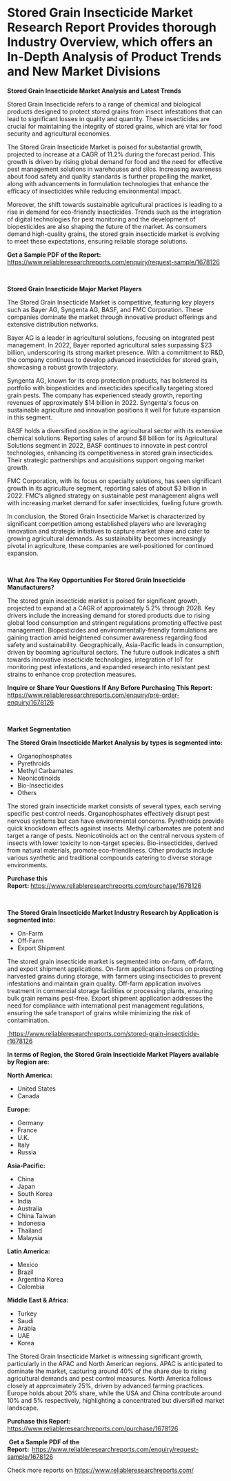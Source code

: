 <p><h1>Stored Grain Insecticide Market Research Report Provides thorough Industry Overview, which offers an In-Depth Analysis of Product Trends and New Market Divisions</h1></p><p><strong>Stored Grain Insecticide Market Analysis and Latest Trends</strong></p>
<p><p>Stored Grain Insecticide refers to a range of chemical and biological products designed to protect stored grains from insect infestations that can lead to significant losses in quality and quantity. These insecticides are crucial for maintaining the integrity of stored grains, which are vital for food security and agricultural economies.</p><p>The Stored Grain Insecticide Market is poised for substantial growth, projected to increase at a CAGR of 11.2% during the forecast period. This growth is driven by rising global demand for food and the need for effective pest management solutions in warehouses and silos. Increasing awareness about food safety and quality standards is further propelling the market, along with advancements in formulation technologies that enhance the efficacy of insecticides while reducing environmental impact.</p><p>Moreover, the shift towards sustainable agricultural practices is leading to a rise in demand for eco-friendly insecticides. Trends such as the integration of digital technologies for pest monitoring and the development of biopesticides are also shaping the future of the market. As consumers demand high-quality grains, the stored grain insecticide market is evolving to meet these expectations, ensuring reliable storage solutions.</p></p>
<p><strong>Get a Sample PDF of the Report:&nbsp;</strong> <a href="https://www.reliableresearchreports.com/enquiry/request-sample/1678126?utm_campaign=2652&utm_medium=2&utm_source=Github&utm_content=ia&utm_term=30032025&utm_id=stored-grain-insecticide">https://www.reliableresearchreports.com/enquiry/request-sample/1678126</a></p>
<p>&nbsp;</p>
<p><strong>Stored Grain Insecticide Major Market Players</strong></p>
<p><p>The Stored Grain Insecticide Market is competitive, featuring key players such as Bayer AG, Syngenta AG, BASF, and FMC Corporation. These companies dominate the market through innovative product offerings and extensive distribution networks.</p><p>Bayer AG is a leader in agricultural solutions, focusing on integrated pest management. In 2022, Bayer reported agricultural sales surpassing $23 billion, underscoring its strong market presence. With a commitment to R&D, the company continues to develop advanced insecticides for stored grain, showcasing a robust growth trajectory.</p><p>Syngenta AG, known for its crop protection products, has bolstered its portfolio with biopesticides and insecticides specifically targeting stored grain pests. The company has experienced steady growth, reporting revenues of approximately $14 billion in 2022. Syngenta's focus on sustainable agriculture and innovation positions it well for future expansion in this segment.</p><p>BASF holds a diversified position in the agricultural sector with its extensive chemical solutions. Reporting sales of around $8 billion for its Agricultural Solutions segment in 2022, BASF continues to innovate in pest control technologies, enhancing its competitiveness in stored grain insecticides. Their strategic partnerships and acquisitions support ongoing market growth.</p><p>FMC Corporation, with its focus on specialty solutions, has seen significant growth in its agriculture segment, reporting sales of about $3 billion in 2022. FMC’s aligned strategy on sustainable pest management aligns well with increasing market demand for safer insecticides, fueling future growth.</p><p>In conclusion, the Stored Grain Insecticide Market is characterized by significant competition among established players who are leveraging innovation and strategic initiatives to capture market share and cater to growing agricultural demands. As sustainability becomes increasingly pivotal in agriculture, these companies are well-positioned for continued expansion.</p></p>
<p>&nbsp;</p>
<p><strong>What Are The Key Opportunities For Stored Grain Insecticide Manufacturers?</strong></p>
<p><p>The stored grain insecticide market is poised for significant growth, projected to expand at a CAGR of approximately 5.2% through 2028. Key drivers include the increasing demand for stored products due to rising global food consumption and stringent regulations promoting effective pest management. Biopesticides and environmentally-friendly formulations are gaining traction amid heightened consumer awareness regarding food safety and sustainability. Geographically, Asia-Pacific leads in consumption, driven by booming agricultural sectors. The future outlook indicates a shift towards innovative insecticide technologies, integration of IoT for monitoring pest infestations, and expanded research into resistant pest strains to enhance crop protection measures.</p></p>
<p><strong>Inquire or Share Your Questions If Any Before Purchasing This Report:</strong> <a href="https://www.reliableresearchreports.com/enquiry/pre-order-enquiry/1678126?utm_campaign=2652&utm_medium=2&utm_source=Github&utm_content=ia&utm_term=30032025&utm_id=stored-grain-insecticide">https://www.reliableresearchreports.com/enquiry/pre-order-enquiry/1678126</a></p>
<p>&nbsp;</p>
<p><strong>Market Segmentation</strong></p>
<p><strong>The Stored Grain Insecticide Market Analysis by types is segmented into:</strong></p>
<p><ul><li>Organophosphates</li><li>Pyrethroids</li><li>Methyl Carbamates</li><li>Neonicotinoids</li><li>Bio-Insecticides</li><li>Others</li></ul></p>
<p><p>The stored grain insecticide market consists of several types, each serving specific pest control needs. Organophosphates effectively disrupt pest nervous systems but can have environmental concerns. Pyrethroids provide quick knockdown effects against insects. Methyl carbamates are potent and target a range of pests. Neonicotinoids act on the central nervous system of insects with lower toxicity to non-target species. Bio-insecticides, derived from natural materials, promote eco-friendliness. Other products include various synthetic and traditional compounds catering to diverse storage environments.</p></p>
<p><strong>Purchase this Report:&nbsp;</strong><a href="https://www.reliableresearchreports.com/purchase/1678126?utm_campaign=2652&utm_medium=2&utm_source=Github&utm_content=ia&utm_term=30032025&utm_id=stored-grain-insecticide">https://www.reliableresearchreports.com/purchase/1678126</a></p>
<p>&nbsp;</p>
<p><strong>The Stored Grain Insecticide Market Industry Research by Application is segmented into:</strong></p>
<p><ul><li>On-Farm</li><li>Off-Farm</li><li>Export Shipment</li></ul></p>
<p><p>The stored grain insecticide market is segmented into on-farm, off-farm, and export shipment applications. On-farm applications focus on protecting harvested grains during storage, with farmers using insecticides to prevent infestations and maintain grain quality. Off-farm application involves treatment in commercial storage facilities or processing plants, ensuring bulk grain remains pest-free. Export shipment application addresses the need for compliance with international pest management regulations, ensuring the safe transport of grains while minimizing the risk of contamination.</p></p>
<p><a href="https://www.reliableresearchreports.com/stored-grain-insecticide-r1678126?utm_campaign=2652&utm_medium=2&utm_source=Github&utm_content=ia&utm_term=30032025&utm_id=stored-grain-insecticide">&nbsp;https://www.reliableresearchreports.com/stored-grain-insecticide-r1678126</a></p>
<p><strong>In terms of Region, the Stored Grain Insecticide Market Players available by Region are:</strong></p>
<p>
    <p> <strong> North America: </strong>
        <ul>
            <li>United States</li>
            <li>Canada</li>
        </ul>
        </p> 
    <p> <strong> Europe: </strong>
        <ul>
            <li>Germany</li>
            <li>France</li>
            <li>U.K.</li>
            <li>Italy</li>
            <li>Russia</li>
        </ul>
        </p> 
    <p> <strong> Asia-Pacific: </strong>
        <ul>
            <li>China</li>
            <li>Japan</li>
            <li>South Korea</li>
            <li>India</li>
            <li>Australia</li>
            <li>China Taiwan</li>
            <li>Indonesia</li>
            <li>Thailand</li>
            <li>Malaysia</li>
        </ul>
        </p> 
    <p> <strong> Latin America: </strong>
        <ul>
            <li>Mexico</li>
            <li>Brazil</li>
            <li>Argentina Korea</li>
            <li>Colombia</li>
        </ul>
        </p> 
    <p> <strong> Middle East & Africa: </strong>
        <ul>
            <li>Turkey</li>
            <li>Saudi</li>
            <li>Arabia</li>
            <li>UAE</li>
            <li>Korea</li>
        </ul>
    </p>
    </p>
<p><p>The Stored Grain Insecticide Market is witnessing significant growth, particularly in the APAC and North American regions. APAC is anticipated to dominate the market, capturing around 40% of the share due to rising agricultural demands and pest control measures. North America follows closely at approximately 25%, driven by advanced farming practices. Europe holds about 20% share, while the USA and China contribute around 10% and 5% respectively, highlighting a concentrated but diversified market landscape.</p></p>
<p><strong>Purchase this Report: </strong><a href="https://www.reliableresearchreports.com/purchase/1678126?utm_campaign=2652&utm_medium=2&utm_source=Github&utm_content=ia&utm_term=30032025&utm_id=stored-grain-insecticide">https://www.reliableresearchreports.com/purchase/1678126</a></p>
<p>&nbsp;<strong>Get a Sample PDF of the Report:&nbsp;&nbsp;</strong><a href="https://www.reliableresearchreports.com/enquiry/request-sample/1678126?utm_campaign=2652&utm_medium=2&utm_source=Github&utm_content=ia&utm_term=30032025&utm_id=stored-grain-insecticide">https://www.reliableresearchreports.com/enquiry/request-sample/1678126</a></p>
<p><strong></strong></p>
<p>Check more reports on <a href="https://www.reliableresearchreports.com/?utm_campaign=2652&utm_medium=2&utm_source=Github&utm_content=ia&utm_term=30032025&utm_id=stored-grain-insecticide">https://www.reliableresearchreports.com/</a></p>